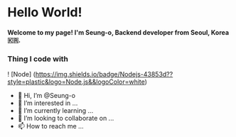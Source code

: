 
# Hello World!

#### Welcome to my page! I'm Seung-o, Backend developer from Seoul, Korea 🇰🇷.

### Thing I code with
! [Node] (https://img.shields.io/badge/Nodejs-43853d??style=plastic&logo=Node.js&&logoColor=white)


- 👋 Hi, I’m @Seung-o
- 👀 I’m interested in ...
- 🌱 I’m currently learning ...
- 💞️ I’m looking to collaborate on ...
- 📫 How to reach me ...

<!---
Seung-o/Seung-o is a ✨ special ✨ repository because its `README.md` (this file) appears on your GitHub profile.
You can click the Preview link to take a look at your changes.
--->
